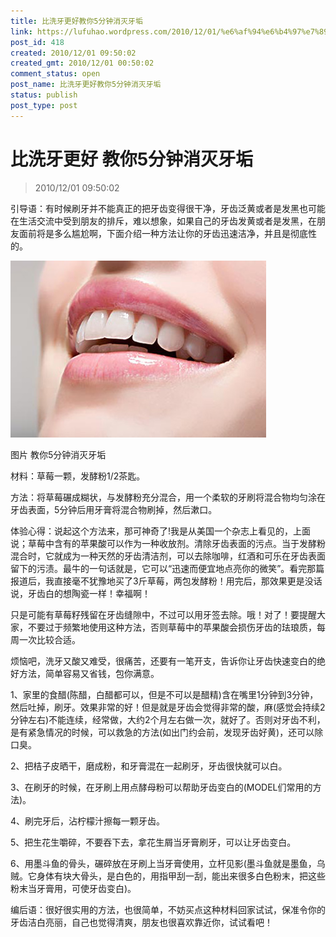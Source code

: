 ```yaml
---
title: 比洗牙更好教你5分钟消灭牙垢
link: https://lufuhao.wordpress.com/2010/12/01/%e6%af%94%e6%b4%97%e7%89%99%e6%9b%b4%e5%a5%bd-%e6%95%99%e4%bd%a05%e5%88%86%e9%92%9f%e6%b6%88%e7%81%ad%e7%89%99%e5%9e%a2/
post_id: 418
created: 2010/12/01 09:50:02
created_gmt: 2010/12/01 00:50:02
comment_status: open
post_name: 比洗牙更好教你5分钟消灭牙垢
status: publish
post_type: post
---
```


# 比洗牙更好 教你5分钟消灭牙垢

> 2010/12/01 09:50:02

 

引导语：有时候刷牙并不能真正的把牙齿变得很干净，牙齿泛黄或者是发黑也可能在生活交流中受到朋友的排斥，难以想象，如果自己的牙齿发黄或者是发黑，在朋友面前将是多么尴尬啊，下面介绍一种方法让你的牙齿迅速洁净，并且是彻底性的。

![20101201-095002-0001](/assets/images/20101201-095002-0001.jpeg)

图片 教你5分钟消灭牙垢

材料：草莓一颗，发酵粉1/2茶匙。

方法：将草莓碾成糊状，与发酵粉充分混合，用一个柔软的牙刷将混合物均匀涂在牙齿表面，5分钟后用牙膏将混合物刷掉，然后漱口。

体验心得：说起这个方法来，那可神奇了!我是从美国一个杂志上看见的，上面说；草莓中含有的苹果酸可以作为一种收放剂。清除牙齿表面的污点。当于发酵粉混合时，它就成为一种天然的牙齿清洁剂，可以去除咖啡，红酒和可乐在牙齿表面留下的污渍。最牛的一句话就是，它可以“迅速而便宜地点亮你的微笑”。看完那篇报道后，我直接毫不犹豫地买了3斤草莓，两包发酵粉！用完后，那效果更是没话说，牙齿白的想陶瓷一样！幸福啊！

只是可能有草莓籽残留在牙齿缝隙中，不过可以用牙签去除。哦！对了！要提醒大家，不要过于频繁地使用这种方法，否则草莓中的苹果酸会损伤牙齿的珐琅质，每周一次比较合适。

烦恼吧，洗牙又酸又难受，很痛苦，还要有一笔开支，告诉你让牙齿快速变白的绝好方法，简单容易又省钱，包你满意。

1、家里的食醋(陈醋，白醋都可以，但是不可以是醋精)含在嘴里1分钟到3分钟，然后吐掉，刷牙。效果非常的好！但是就是牙齿会觉得非常的酸，麻(感觉会持续2分钟左右)不能连续，经常做，大约2个月左右做一次，就好了。否则对牙齿不利，是有紧急情况的时候，可以救急的方法(如出门约会前，发现牙齿好黄)，还可以除口臭。

2、把桔子皮晒干，磨成粉，和牙膏混在一起刷牙，牙齿很快就可以白。

3、在刷牙的时候，在牙刷上用点酵母粉可以帮助牙齿变白的(MODEL们常用的方法)。

4、刷完牙后，沾柠檬汁擦每一颗牙齿。

5、把生花生嚼碎，不要吞下去，拿花生屑当牙膏刷牙，可以让牙齿变白。

6、用墨斗鱼的骨头，碾碎放在牙刷上当牙膏使用，立杆见影(墨斗鱼就是墨鱼，乌贼。它身体有块大骨头，是白色的，用指甲刮一刮，能出来很多白色粉末，把这些粉末当牙膏用，可使牙齿变白)。

编后语：很好很实用的方法，也很简单，不妨买点这种材料回家试试，保准令你的牙齿洁白亮丽，自己也觉得清爽，朋友也很喜欢靠近你，试试看吧！
